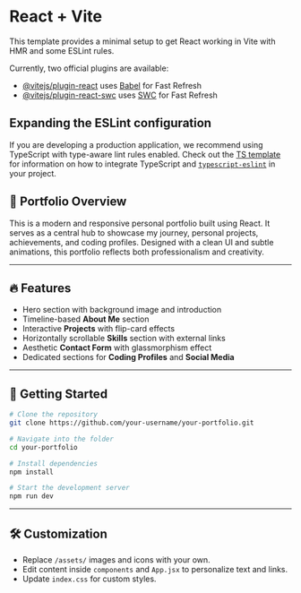 # React + Vite

This template provides a minimal setup to get React working in Vite with HMR and some ESLint rules.

Currently, two official plugins are available:

- [@vitejs/plugin-react](https://github.com/vitejs/vite-plugin-react/blob/main/packages/plugin-react) uses [Babel](https://babeljs.io/) for Fast Refresh
- [@vitejs/plugin-react-swc](https://github.com/vitejs/vite-plugin-react/blob/main/packages/plugin-react-swc) uses [SWC](https://swc.rs/) for Fast Refresh

## Expanding the ESLint configuration

If you are developing a production application, we recommend using TypeScript with type-aware lint rules enabled. Check out the [TS template](https://github.com/vitejs/vite/tree/main/packages/create-vite/template-react-ts) for information on how to integrate TypeScript and [`typescript-eslint`](https://typescript-eslint.io) in your project.


## 🌟 Portfolio Overview

This is a modern and responsive personal portfolio built using React. It serves as a central hub to showcase my journey, personal projects, achievements, and coding profiles. Designed with a clean UI and subtle animations, this portfolio reflects both professionalism and creativity.

---

## 🔥 Features

* Hero section with background image and introduction
* Timeline-based **About Me** section
* Interactive **Projects** with flip-card effects
* Horizontally scrollable **Skills** section with external links
* Aesthetic **Contact Form** with glassmorphism effect
* Dedicated sections for **Coding Profiles** and **Social Media**

---

## 🚀 Getting Started

```bash
# Clone the repository
git clone https://github.com/your-username/your-portfolio.git

# Navigate into the folder
cd your-portfolio

# Install dependencies
npm install

# Start the development server
npm run dev
```

---

## 🛠️ Customization

* Replace `/assets/` images and icons with your own.
* Edit content inside `components` and `App.jsx` to personalize text and links.
* Update `index.css` for custom styles.



